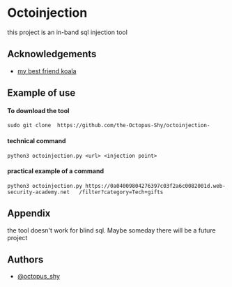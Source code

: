 
# Octoinjection

this project is an in-band sql injection tool

## Acknowledgements

 - [my best friend koala](https://github.com/K0ala-py)

## Example of use

#### To download the tool


``` 
sudo git clone  https://github.com/the-Octopus-Shy/octoinjection-
```

#### technical command


```
python3 octoinjection.py <url> <injection point> 
```

#### practical example of a command

```
python3 octoinjection.py https://0a04009804276397c03f2a6c0082001d.web-security-academy.net   /filter?category=Tech+gifts
```



## Appendix

the tool doesn't work for blind sql. Maybe someday there will be a future project




## Authors

- [@octopus_shy](https://github.com/Octopus-ssh)

